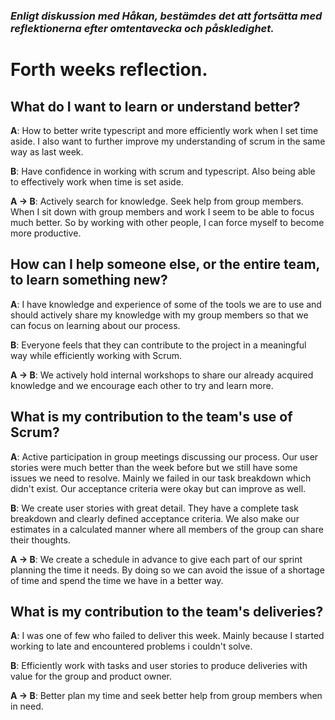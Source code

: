### *Enligt diskussion med Håkan, bestämdes det att fortsätta med reflektionerna efter omtentavecka och påskledighet.*

# Forth weeks reflection.

## What do I want to learn or understand better?

**A**: How to better write typescript and more efficiently work when I set time aside. I also want to further improve my understanding of scrum in the same way as last week.

**B**: Have confidence in working with scrum and typescript. Also being able to effectively work when time is set aside.

**A -> B**: Actively search for knowledge. Seek help from group members. When I sit down with group members and work I seem to be able to focus much better. So by working with other people, I can force myself to become more productive. 

## How can I help someone else, or the entire team, to learn something new?

**A**: I have knowledge and experience of some of the tools we are to use and should actively share my knowledge with my group members so that we can focus on learning about our process.

**B**: Everyone feels that they can contribute to the project in a meaningful way while efficiently working with Scrum. 

**A -> B**: We actively hold internal workshops to share our already acquired knowledge and we encourage each other to try and learn more.

## What is my contribution to the team's use of Scrum?

**A**: Active participation in group meetings discussing our process. Our user stories were much better than the week before but we still have some issues we need to resolve. Mainly we failed in our task breakdown which didn't exist. Our acceptance criteria were okay but can improve as well.

**B**: We create user stories with great detail. They have a complete task breakdown and clearly defined acceptance criteria. We also make our estimates in a calculated manner where all members of the group can share their thoughts.

**A -> B**: We create a schedule in advance to give each part of our sprint planning the time it needs. By doing so we can avoid the issue of a shortage of time and spend the time we have in a better way. 

## What is my contribution to the team's deliveries?

**A**: I was one of few who failed to deliver this week. Mainly because I started working to late and encountered problems i couldn't solve.

**B**: Efficiently work with tasks and user stories to produce deliveries with value for the group and product owner.

**A -> B**: Better plan my time and seek better help from group members when in need.
